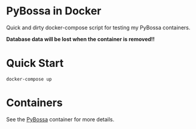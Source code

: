 # PyBossa in Docker
Quick and dirty docker-compose script for testing my PyBossa containers.

**Database data will be lost when the container is removed!!**

# Quick Start

```
docker-compose up
```

# Containers
See the [PyBossa](https://github.com/jvstein/docker-pybossa) container for more details.
